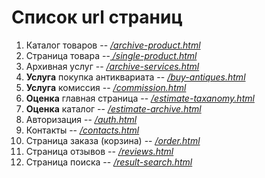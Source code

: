 # Список url страниц

1. Каталог товаров -- <u>_/archive-product.html_</u>
2. Страница товара --<u> _/single-product.html_</u>
3. Архивная услуг -- <u>_/archive-services.html_</u>
4. **Услуга** покупка антиквариата -- <u>_/buy-antiques.html_</u>
5. **Услуга** комиссия -- <u>_/commission.html_</u>
6. **Оценка** главная страница -- <u>_/estimate-taxanomy.html_</u>
7. **Оценка** каталог -- <u>_/estimate-archive.html_</u>
8. Авторизация -- <u>_/auth.html_</u>
9. Контакты -- <u>_/contacts.html_</u>
10. Страница заказа (корзина) -- <u>_/order.html_</u>
11. Страница отзывов -- <u>_/reviews.html_</u>
12. Страница поиска -- <u>_/result-search.html_</u>
